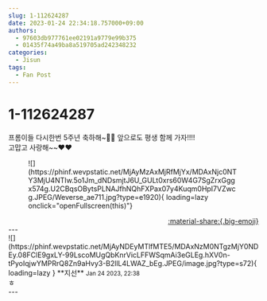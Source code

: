 ```yaml
---
slug: 1-112624287
date: 2023-01-24 22:34:18.757000+09:00
authors:
  - 97603db977761ee02191a9779e99b375
  - 01435f74a49ba8a519705ad242348232
categories:
  - Jisun
tags:
  - Fan Post
---
```


# 1-112624287

<div class="post-container" markdown="1">
<div class="content-container md-sidebar__scrollwrap" markdown="1">

프롬이들 다시한번 5주년 축하해~🎉🎉  앞으로도 평생 함께 가자!!!!<br>고맙고 사랑해~~❤️❤️
<figure markdown="1">
![](https://phinf.wevpstatic.net/MjAyMzAxMjRfMjYx/MDAxNjc0NTY3MjU4NTIw.5o1Jm_dNDsmjtJ6U_GULt0xrs60W4G7SgZrxGggx574g.U2CBqsOBytsPLNAJfhNQhFXPax07y4Kuqm0HpI7VZwcg.JPEG/Weverse_ae711.jpg?type=e1920){ loading=lazy onclick="openFullscreen(this)"}
</figure>


</div>
</div>

<div style="text-align: right;" markdown="1">
<a href="https://weverse.io/fromis9/fanpost/1-112624287" style="text-align: right;">:material-share:{.big-emoji}</a>
</div>
---

<div class="comments-container md-sidebar__scrollwrap" markdown="1">
<div class="comment" markdown="1">
<div class='id-container' markdown="1">
![](https://phinf.wevpstatic.net/MjAyNDEyMTlfMTE5/MDAxNzM0NTgzMjY0NDEy.08FClE9gxLY-99LscoMUgQbKnrVicLFFWSqmAi3eGLEg.hXV0n-tPyoIqjwYMPRrQ8Zn9aHvy3-B2llL4LWAZ_bEg.JPEG/image.jpg?type=s72){ loading=lazy }
**<span class="artist">지선</span>** <small>Jan 24 2023, 22:38</small><br>
</div>
<div class='comment-body' markdown="1">
ㅎ
</div>
</div>
</div>
---
